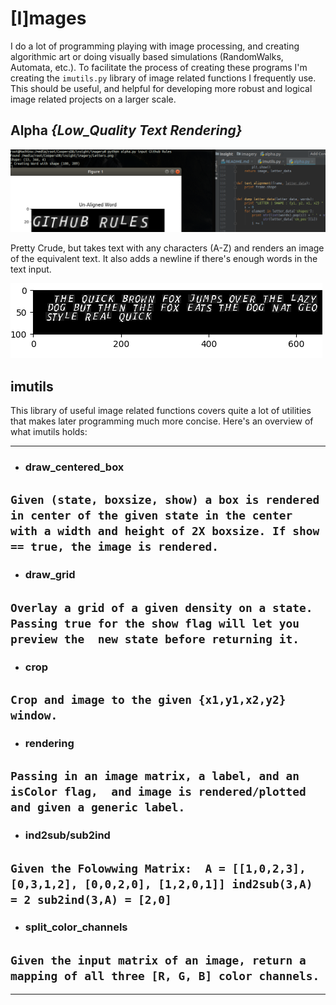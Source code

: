 # [I]mages
I do a lot of programming playing with image processing, and creating algorithmic art
or doing visually based simulations (RandomWalks, Automata, etc.). To facilitate the
process of creating these programs I'm creating the ``imutils.py`` library of image
related functions I frequently use. This should be useful, and helpful for developing
more robust and logical image related projects on a larger scale. 

## Alpha *{Low_Quality Text Rendering}*
![text](https://raw.githubusercontent.com/TylersDurden/insight/master/TextRendering.png)

Pretty Crude, but takes text with any characters (A-Z) and
renders an image of the equivalent text. It also adds a newline
if there's enough words in the text input. 

![long words](https://raw.githubusercontent.com/TylersDurden/insight/master/TypeFace.png)

## imutils
This library of useful image related functions covers quite a lot of utilities that
makes later programming much more concise. Here's an overview of what imutils holds:
 ________________________
 * ### draw_centered_box
  
  ``
  Given (state, boxsize, show) a box is rendered in center of
  the given state in the center with a width and height of 2X
  boxsize. If show == true, the image is rendered. ``
-------------------------
 * ### draw_grid
 
 ``
 Overlay a grid of a given density on a state. 
 Passing true for the show flag will let you preview the 
 new state before returning it.
 ``       
------------------------
 * ### crop
 
 ``
 Crop and image to the given {x1,y1,x2,y2} window. 
 ``
------------------------
 * ### rendering

 ``
Passing in an image matrix, a label, and an isColor flag, 
and image is rendered/plotted and given a generic label. 
 ``
------------------------
 * ### ind2sub/sub2ind

 ``
Given the Folowwing Matrix: 
A = [[1,0,2,3],
     [0,3,1,2],
     [0,0,2,0],
     [1,2,0,1]]
 ind2sub(3,A) = 2
 sub2ind(3,A) = [2,0]
 ``
 ------------------------
 * ### split_color_channels

 ``
Given the input matrix of an image, return a mapping
of all three [R, G, B] color channels.  
 ``
------------------------
___________________________
